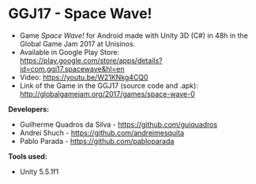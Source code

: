 # GGJ17 - Space Wave!

- Game *Space Wave!* for Android made with Unity 3D (C#) in 48h in the Global Game Jam 2017 at Unisinos.
- Available in Google Play Store: https://play.google.com/store/apps/details?id=com.ggj17.spacewave&hl=en
- Video: https://youtu.be/W21KNkg4CQ0
- Link of the Game in the GGJ17 (source code and .apk): http://globalgamejam.org/2017/games/space-wave-0

**Developers:**
- Guilherme Quadros da Silva - https://github.com/guiquadros
- Andrei Shuch - https://github.com/andreimesquita
- Pablo Parada - https://github.com/pabloparada

**Tools used:**
- Unity 5.5.1f1
